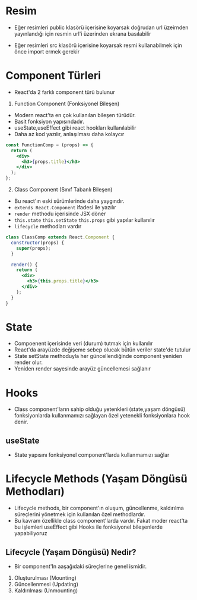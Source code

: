 # Resim

- Eğer resimleri public klasörü içerisine koyarsak doğrudan url üzeirnden yayınlandığı için resmin url'i üzerinden ekrana basılabilir

- Eğer resimleri src klasörü içerisine koyarsak resmi kullanabilmek için önce import ermek gerekir

# Component Türleri

- React'da 2 farklı component türü bulunur

1. Function Component (Fonksiyonel Bileşen)

- Modern react'ta en çok kullanılan bileşen türüdür.
- Basit fonksiyon yapısındadır.
- useState,useEffect gibi react hookları kullanılabilir
- Daha az kod yazılır, anlaşılması daha kolaycır

```jsx
const FunctionComp = (props) => {
  return (
    <div>
      <h3>{props.title}</h3>
    </div>
  );
};
```

2. Class Component (Sınıf Tabanlı Bileşen)

- Bu react'ın eski sürümlerinde daha yaygındır.
- `extends React.Component` ifadesi ile yazılır
- `render` methodu içerisinde JSX döner
- `this.state` `this.setState` `this.props` gibi yapılar kullanılır
- `lifecycle` methodları vardır

```jsx
class ClassComp extends React.Component {
  constructor(props) {
    super(props);
  }

  render() {
    return (
      <div>
        <h3>{this.props.title}</h3>
      </div>
    );
  }
}
```

# State

- Compoenent içerisinde veri (durum) tutmak için kullanılır
- React'da arayüzde değişeme sebep olucak bütün veriler state'de tutulur
- State setState methoduyla her güncellendiğinde component yeniden render olur.
- Yeniden render sayesinde arayüz güncellemesi sağlanır

# Hooks

- Class component'ların sahip olduğu yetenkleri (state,yaşam döngüsü) fonksiyonlarda kullanmamızı sağlayan özel yetenekli fonksiyonlara hook denir.

## useState

- State yapısını fonksiyonel component'larda kullanmamızı sağlar

# Lifecycle Methods (Yaşam Döngüsü Methodları)

- Lifecycle methods, bir component'ın oluşum, güncellenme, kaldırılma süreçlerini yönetmek için kullanılan özel methodlardır.
- Bu kavram özellikle class component'larda vardır. Fakat moder react'ta bu işlemleri useEffect gibi Hooks ile fonksiyonel bileşenlerde yapabiliyoruz

## Lifecycle (Yaşam Döngüsü) Nedir?

- Bir component'In aaşağıdaki süreçlerine genel ismidir.

1. Oluşturulması (Mounting)
2. Güncellenmesi (Updating)
3. Kaldırılması (Unmounting)

